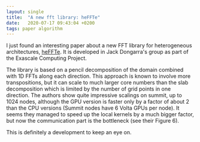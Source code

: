 ```yaml
---
layout: single
title:  "A new fft library: heFFTe"
date:   2020-07-17 09:43:04 +0200
tags: paper algorithm
---
```


I just found an interesting paper about a new FFT library for heterogeneous
architectures,
[heFFTe](https://link.springer.com/chapter/10.1007%2F978-3-030-50371-0_19).
It is developed in Jack Dongarra's group as part of the Exascale Computing
Project.

The library is based on a pencil decomposition of the domain combined with 1D
FFTs along each direction. This approach is known to involve more
transpositions, but it can scale to much larger core numbers than the slab
decomposition which is limited by the number of grid points in one direction.
The authors show quite impressive scalings on summit, up to 1024 nodes, although
the GPU version is faster only by a factor of about 2 than the CPU versions
(Summit nodes have 6 Volta GPUs per node). It seems they managed to speed up the
local kernels by a much bigger factor, but now the communication part is the
bottleneck (see their Figure 6).

This is definitely a development to keep an eye on.
